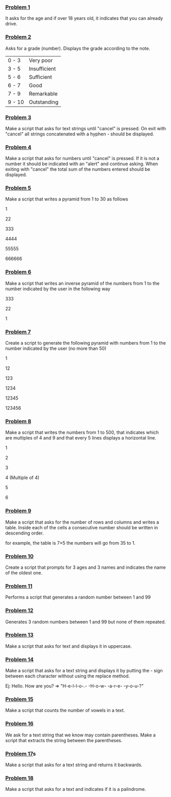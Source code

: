 ### [Problem 1](/javascript/problems/src/js/Modules/problem-01.js)

It asks for the age and if over 18 years old, it indicates that you can already drive.

### [Problem 2](/javascript/problems/src/js/Modules/problem-02.js)

Asks for a grade (number). Displays the grade according to the note.

|        |              |
| ------ | ------------ |
| 0 - 3  | Very poor    |
| 3 - 5  | Insufficient |
| 5 - 6  | Sufficient   |
| 6 - 7  | Good         |
| 7 - 9  | Remarkable   |
| 9 - 10 | Outstanding  |

### [Problem 3](/javascript/problems/src/js/Modules/problem-03.js)

Make a script that asks for text strings until "cancel" is pressed. On exit with "cancel" all strings concatenated with a hyphen - should be displayed.

### [Problem 4](/javascript/problems/src/js/Modules/problem-04.js)

Make a script that asks for numbers until "cancel" is pressed. If it is not a number it should be indicated with an "alert" and continue asking. When exiting with "cancel" the total sum of the numbers entered should be displayed.

### [Problem 5](/javascript/problems/src/js/Modules/problem-05.js)

Make a script that writes a pyramid from 1 to 30 as follows

1

22

333

4444

55555

666666

### [Problem 6](/javascript/problems/src/js/Modules/problem-06.js)

Make a script that writes an inverse pyramid of the numbers from 1 to the number indicated by the user in the following way

333

22

1

### [Problem 7](/javascript/problems/src/js/Modules/problem-07.js)

Create a script to generate the following pyramid with numbers from 1 to the number indicated by the user (no more than 50)

1

12

123

1234

12345

123456

### [Problem 8](/javascript/problems/src/js/Modules/problem-08.js)

Make a script that writes the numbers from 1 to 500, that indicates which are multiples of 4 and 9 and that every 5 lines displays a horizontal line.

1

2

3

4 (Multiple of 4)

5

6

### [Problem 9](/javascript/problems/src/js/Modules/problem-09.js)

Make a script that asks for the number of rows and columns and writes a table. Inside each of the cells a consecutive number should be written in descending order.

for example, the table is 7×5 the numbers will go from 35 to 1.

### [Problem 10](/javascript/problems/src/js/Modules/problem-10.js)

Create a script that prompts for 3 ages and 3 names and indicates the name of the oldest one.

### [Problem 11](/javascript/problems/src/js/Modules/problem-11.js)

Performs a script that generates a random number between 1 and 99

### [Problem 12](/javascript/problems/src/js/Modules/problem-12.js)

Generates 3 random numbers between 1 and 99 but none of them repeated.

### [Problem 13](/javascript/problems/src/js/Modules/problem-13.js)

Make a script that asks for text and displays it in uppercase.

### [Problem 14](/javascript/problems/src/js/Modules/problem-14.js)

Make a script that asks for a text string and displays it by putting the - sign between each character without using the replace method.

Ej: Hello. How are you? => "H-e-l-l-o-.- -H-o-w- -a-r-e- -y-o-u-?"

### [Problem 15](/javascript/problems/src/js/Modules/problem-15.js)

Make a script that counts the number of vowels in a text.

### [Problem 16](/javascript/problems/src/js/Modules/problem-16.js)

We ask for a text string that we know may contain parentheses. Make a script that extracts the string between the parentheses.

### [Problem 17](/javascript/problems/src/js/Modules/problem-17.js)s

Make a script that asks for a text string and returns it backwards.

### [Problem 18](/javascript/problems/src/js/Modules/problem-18.js)

Make a script that asks for a text and indicates if it is a palindrome.
